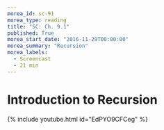 ```yaml
---
morea_id: sc-91
morea_type: reading
title: "SC: Ch. 9.1"
published: True
morea_start_date: "2016-11-29T00:00:00"
morea_summary: "Recursion"
morea_labels: 
  - Screencast
  - 21 min
---
```


# Introduction to Recursion

{% include youtube.html id="EdPYO9CFCeg" %}
